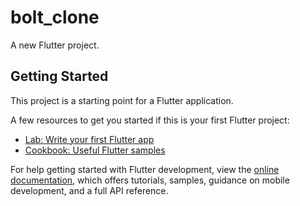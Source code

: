 # bolt_clone

A new Flutter project.

## Getting Started

This project is a starting point for a Flutter application.

A few resources to get you started if this is your first Flutter project:
[]()
- [Lab: Write your first Flutter app](https://docs.flutter.dev/get-started/codelab)
- [Cookbook: Useful Flutter samples](https://docs.flutter.dev/cookbook)

For help getting started with Flutter development, view the
[online documentation](https://docs.flutter.dev/), which offers tutorials,
samples, guidance on mobile development, and a full API reference.
